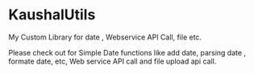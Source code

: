 # KaushalUtils
My Custom Library for date , Webservice API Call, file etc.

Please check out for Simple Date functions like add date, parsing date , formate date, etc,
Web service API call and file upload api call.
